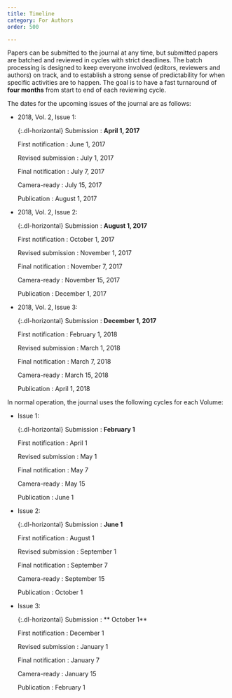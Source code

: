 ```yaml
---
title: Timeline
category: For Authors
order: 500

---
```

Papers can be submitted to the journal at any time, but submitted papers are batched and reviewed in cycles with strict deadlines. The batch processing is designed to keep everyone involved (editors, reviewers and authors) on track, and to establish a strong sense of predictability for when specific activities are to happen. The goal is to have a fast turnaround of **four months** from start to end of each reviewing cycle.

The dates for the upcoming issues of the journal are as follows:

* 2018, Vol. 2, Issue 1:

  {:.dl-horizontal}
  Submission
  : **April 1, 2017**

  First notification
  : June 1, 2017

  Revised submission
  : July 1, 2017

  Final notification
  : July 7, 2017

  Camera-ready
  : July 15, 2017

  Publication
  : August 1, 2017

* 2018, Vol. 2, Issue 2:

  {:.dl-horizontal}
  Submission
  : **August 1, 2017**

  First notification
  : October 1, 2017

  Revised submission
  : November 1, 2017

  Final notification
  : November 7, 2017

  Camera-ready
  : November 15, 2017

  Publication
  : December 1, 2017
  
* 2018, Vol. 2, Issue 3:

  {:.dl-horizontal}
  Submission
  : **December 1, 2017**

  First notification
  : February 1, 2018

  Revised submission
  : March 1, 2018

  Final notification
  : March 7, 2018

  Camera-ready
  : March 15, 2018

  Publication
  : April 1, 2018

In normal operation, the journal uses the following cycles for each Volume:

* Issue 1:

  {:.dl-horizontal}
  Submission
  : **February 1**

  First notification
  : April 1

  Revised submission
  : May 1

  Final notification
  : May 7

  Camera-ready
  : May 15

  Publication
  : June 1

* Issue 2:

  {:.dl-horizontal}
  Submission
  : **June 1**

  First notification
  : August 1

  Revised submission
  : September 1

  Final notification
  : September 7

  Camera-ready
  : September 15

  Publication
  : October 1

* Issue 3:

  {:.dl-horizontal}
  Submission
  : ** October 1**

  First notification
  : December 1

  Revised submission
  : January 1

  Final notification
  : January 7

  Camera-ready
  : January 15 

  Publication
  : February 1

